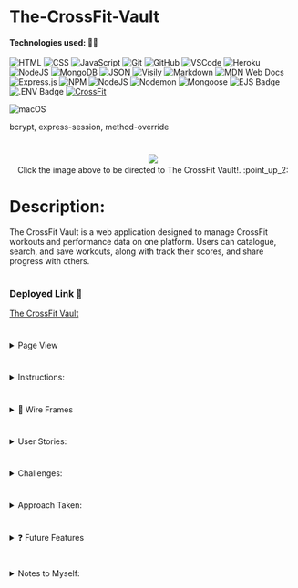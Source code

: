 # The-CrossFit-Vault

#### Technologies used: 👩‍💻
![HTML](https://img.shields.io/badge/HTML5-E34F26?style=for-the-badge&logo=html5&logoColor=white)
![CSS](https://img.shields.io/badge/CSS-239120?&style=for-the-badge&logo=css3&logoColor=white)
![JavaScript](https://img.shields.io/badge/JavaScript-323330?style=for-the-badge&logo=javascript&logoColor=F7DF1E)
![Git](https://img.shields.io/badge/git-%23F05033.svg?style=for-the-badge&logo=git&logoColor=white)
![GitHub](https://img.shields.io/badge/GitHub-100000?style=for-the-badge&logo=github&logoColor=white)
![VSCode](https://img.shields.io/badge/VSCode-0078D4?style=for-the-badge&logo=visual%20studio%20code&logoColor=white)
![Heroku](https://img.shields.io/badge/heroku-%23430098.svg?style=for-the-badge&logo=heroku&logoColor=white)
![NodeJS](https://img.shields.io/badge/node.js-6DA55F?style=for-the-badge&logo=node.js&logoColor=white)
![MongoDB](https://img.shields.io/badge/MongoDB-%234ea94b.svg?style=for-the-badge&logo=mongodb&logoColor=white)
![JSON](https://img.shields.io/badge/json-5E5C5C?style=for-the-badge&logo=json&logoColor=white)
[![Visily](https://img.shields.io/badge/Visily-02066F?style=for-the-badge&logoColor=white)](https://www.visily.ai)
![Markdown](https://img.shields.io/badge/markdown-%23000000.svg?style=for-the-badge&logo=markdown&logoColor=white)
![MDN Web Docs](https://img.shields.io/badge/MDN_Web_Docs-black?style=for-the-badge&logo=mdnwebdocs&logoColor=white)
![Express.js](https://img.shields.io/badge/express.js-%23404d59.svg?style=for-the-badge&logo=express&logoColor=%2361DAFB)
![NPM](https://img.shields.io/badge/NPM-%23CB3837.svg?style=for-the-badge&logo=npm&logoColor=white)
![NodeJS](https://img.shields.io/badge/node.js-6DA55F?style=for-the-badge&logo=node.js&logoColor=white)
![Nodemon](https://img.shields.io/badge/NODEMON-%23323330.svg?style=for-the-badge&logo=nodemon&logoColor=%BBDEAD)
![Mongoose](https://img.shields.io/badge/Mongoose-F04D35?logo=mongoosedotws&logoColor=fff&style=for-the-badge)
![EJS Badge](https://img.shields.io/badge/EJS-B4CA65?logo=ejs&logoColor=fff&style=for-the-badge)
![.ENV Badge](https://img.shields.io/badge/.ENV-ECD53F?logo=dotenv&logoColor=000&style=for-the-badge)
[![CrossFit](https://img.shields.io/badge/CrossFit.com-DA0000?style=for-the-badge&logoColor=white)](https://www.crossfit.com)
<!-- ![Postman](https://img.shields.io/badge/Postman-FF6C37?style=for-the-badge&logo=postman&logoColor=white) -->
<!-- ![Adobe Fonts](https://img.shields.io/badge/Adobe%20Fonts-000B1D.svg?style=for-the-badge&logo=Adobe%20Fonts&logoColor=white) -->
![macOS](https://img.shields.io/badge/mac%20os-000000?style=for-the-badge&logo=macos&logoColor=F0F0F0)

bcrypt, express-session, method-override

#

<div align="center">
<a href="https://the-crossfit-vault-cadc50ebd52d.herokuapp.com/workouts"><img src="#" height="400"></a>
</div>

<div align="center">
Click the image above to be directed to The CrossFit Vault!. :point_up_2:
</div>

#


# Description: 
The CrossFit Vault is a web application designed to manage CrossFit workouts and performance data on one platform. Users can catalogue, search, and save workouts, along with track their scores, and share progress with others.

#

### Deployed Link 🔗
<a href="https://the-crossfit-vault-cadc50ebd52d.herokuapp.com/workouts"> The CrossFit Vault</a> 

#

<details>
<summary>Page View </summary>
<img src="#" alt="Workout/index page preview image">
<br>
<img src="#" alt="show page preview image">
<br>
<img src="#" alt="edit page preview image">
<br>
<img src="#" alt="new page preview image">
<br>
<img src="#" alt="WOD page preview image">
<br>
<img src="#" alt="Search page preview image">
</details>

#
  
<details> 
<summary>Instructions:</summary>
👉  
 <br>
👉 
 <br>
👉 
 <br>
👉 
<br>
👉 
<br>
👉 
<br>
👉 
</details>

#

<details>
<summary> 🎨 Wire Frames </summary>
  <details> 
    <summary> ✏️ Workouts (index) Page</summary>
        <img src="/other/indexPage.png">
  </details>
  <details>
    <summary> ✏️ Search Workouts Page</summary>
        <img src="/other/searchworkouts.png">
  </details>
  <details>
    <summary> ✏️ Show Workout Page</summary>
        <img src="/other/showPage.png">
  </details>
  <details>
    <summary> ✏️ New Workout Page</summary>
        <img src="/other/newPage.png">
  </details>
    <summary> ✏️ Edit Workout Page</summary>
        <img src="/other/editPage.png">
  </details>
   <!-- <details>
      <summary> ✏️ Future Feature: </summary>
          <img src="/other">
   </details> -->
</details>

#

<details> 
<summary> User Stories:</summary>
 <ul> 
  <li>As a user, I want to click on a workout so that I can see it's full information.</li>
  <li>As a user, I want to be able to search through the workouts so that I can find a particular workout. </li>
  <li>As a user, I want to be able to add a new workout so that I can keep all of my workouts in one place. </li>
  <li>As a user, I want to add my scores for each workout so that I can store all of my scores in one place.</li>
 </ul>
</details>

#

<details> 
 <summary> Challenges: </summary>
 Descriptions of any unsolved problems or major hurdles that were overcome. 
 <ul>
  <li>Only shows scores for workouts that are favorited </li>
  <li> </li>
  <li> </li>
  <li> </li>
  <li> </li>
  <li> </li>
 </ul>
</details>

#

<details> 
<summary>Approach Taken:</summary>
👉  
<br>
👉 
<br>
👉 
</details>

#

<details> 
 <summary> ❓ Future Features </summary>
  Next steps planned: 
 <ul>
  <li> Fixes to above unsolved problems. </li>
  <li> Add a leaderboard page for the Workout of the Day. 1st change the WOD to 1 workout a day. </li>
  <li> </li>
  <li> </li>
  <li> </li>
  <li> </li>
 </ul>
</details>

#
<details>
<summary>Notes to Myself: </summary>
 <ul>
  <li>"notes to yourself so you can come back to your project later in the course and be able to pick up your train of thought" </li>
  <li> </li>
  <li> </li>
  <li> </li>
  <li> </li>
  <li> </li>
 </ul>
</details>


